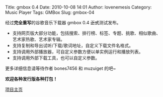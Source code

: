 Title: gmbox 0.4
Date: 2010-10-08 14:01
Author: lovenemesis
Category: Music Player
Tags: GMBox
Slug: gmbox-04

经过**完全重写**的谷歌音乐下载器 gmbox 0.4 ~~正式~~测试发布。

-   支持网页版大部分功能，包括搜索、排行榜、标签、专题、挑歌、相似歌曲、艺术家热歌、艺术家专辑。
-   支持复制和导出试听/下载/歌词地址，自定义下载文件名格式。
-   支持调用外部播放器，可自定义参数方便以单实例运行和播放列表。
-   支持调用外部下载工具，也可以自定义参数。

更多详细信息请等待作者 bones7456 和 muzuiget 的吧~

**欢迎各种发行版各种打包！**

[项目主页](http://code.google.com/p/gmbox/)

